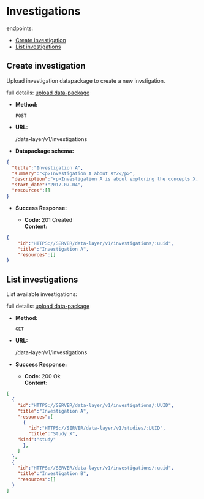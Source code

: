 # Investigations

endpoints:

* [Create investigation](#create-investigation)
* [List investigations](#list-investigations)

## Create investigation
Upload investigation datapackage to create a new invstigation.

full details: [upload data-package](data-layer/api.md##upload-datapackage)

* **Method:**

	`POST`

* **URL:**

  /data-layer/v1/investigations

* **Datapackage schema:**

```json
{
  "title":"Investigation A",
  "summary":"<p>Investigation A about XYZ</p>",
  "description":"<p>Investigation A is about exploring the concepts X, Y and Z</p>",
  "start_date":"2017-07-04",
  "resources":[]
}
```

* **Success Response:**

  * **Code:** 201 Created  
    **Content:** 

```json
{
	"id":"HTTPS://SERVER/data-layer/v1/investigations/:uuid",
	"title":"Investigation A",
	"resources":[]
}
```

## List investigations
List available investigations:

full details: [upload data-package](data-layer/api.md##list-datapackages)

* **Method:**

	`GET`

* **URL:**

  /data-layer/v1/investigations

* **Success Response:**

  * **Code:** 200 Ok  
    **Content:** 

```json
[
  {
    "id":"HTTPS://SERVER/data-layer/v1/investigations/:UUID",
    "title":"Investigation A",
    "resources":[
      {
        "id":"HTTPS://SERVER/data-layer/v1/studies/:UUID",
        "title":"Study X",
	"kind":"study"
      },
    ]
  },
  {
    "id":"HTTPS://SERVER/data-layer/v1/investigations/:uuid",
    "title":"Investigation B",
    "resources":[]
  }
]
```

